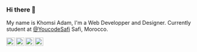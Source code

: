 ### Hi there 👋

My name is Khomsi Adam, I'm a Web Developper and Designer. Currently student at [@YoucodeSafi](https://twitter.com/YouCode18) Safi, Morocco.

<!--
**KhomsiAdam/KhomsiAdam** is a ✨ _special_ ✨ repository because its `README.md` (this file) appears on your GitHub profile.-->

<a href="https://www.linkedin.com/in/adamkhomsi/">
  <img align="left" alt="Adam Khomsi LinkedIN" width="22px" src="https://image.flaticon.com/icons/png/512/174/174857.png"/>
</a>

<a href="https://www.behance.net/khomsiadam/">
  <img align="left" alt="Adam Khomsi Behance" width="22px" src="https://cdn.worldvectorlogo.com/logos/behance-1.svg"/>
</a>

<a href="https://twitter.com/KhomsiAdam/">
  <img align="left" alt="Adam Khomsi Twitter" width="22px" src="https://raw.githubusercontent.com/peterthehan/peterthehan/master/assets/twitter.svg"/>
</a>

<a href="https://www.facebook.com/adam.khomsi/">
  <img align="left" alt="Adam Khomsi Facebook" width="22px" src="https://raw.githubusercontent.com/peterthehan/peterthehan/master/assets/facebook.svg"/>
</a>

<!--
Here are some ideas to get you started:
- 🔭 I’m currently working on ...
- 🌱 I’m currently learning ...
- 👯 I’m looking to collaborate on ...
- 🤔 I’m looking for help with ...
- 💬 Ask me about ...
- 📫 How to reach me: ...
- 😄 Pronouns: ...
- ⚡ Fun fact: ...
-->
